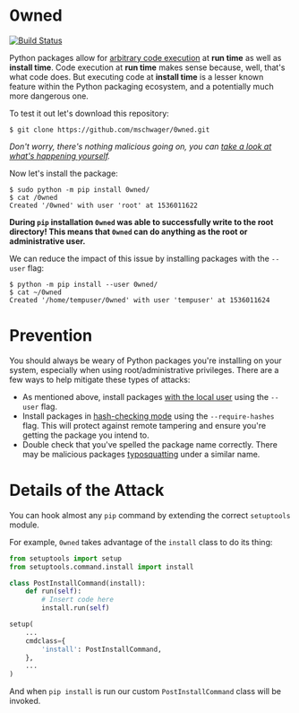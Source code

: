 # 0wned

[![Build Status](https://travis-ci.org/mschwager/0wned.svg?branch=master)](https://travis-ci.org/mschwager/0wned)

Python packages allow for [arbitrary code execution](https://en.wikipedia.org/wiki/Arbitrary_code_execution)
at **run time** as well as **install time**. Code execution at **run time** makes
sense because, well, that's what code does. But executing code at **install time**
is a lesser known feature within the Python packaging ecosystem, and a
potentially much more dangerous one.

To test it out let's download this repository:

```
$ git clone https://github.com/mschwager/0wned.git
```

*Don't worry, there's nothing malicious going on, you can [take a look at what's happening yourself](https://github.com/mschwager/0wned/blob/master/setup.py).*

Now let's install the package:

```
$ sudo python -m pip install 0wned/
$ cat /0wned
Created '/0wned' with user 'root' at 1536011622
```

**During `pip` installation `0wned` was able to successfully write to the root
directory! This means that `0wned` can do anything as the root or administrative
user.**

We can reduce the impact of this issue by installing packages with the `--user` flag:

```
$ python -m pip install --user 0wned/
$ cat ~/0wned
Created '/home/tempuser/0wned' with user 'tempuser' at 1536011624
```

# Prevention

You should always be weary of Python packages you're installing on your system,
especially when using root/administrative privileges. There are a few ways to help
mitigate these types of attacks:

* As mentioned above, install packages [with the local user](https://packaging.python.org/tutorials/installing-packages/#installing-to-the-user-site) using the `--user` flag.
* Install packages in [hash-checking mode](https://pip.pypa.io/en/stable/reference/pip_install/#hash-checking-mode) using the `--require-hashes` flag. This will protect against remote tampering and ensure you're getting the package you intend to.
* Double check that you've spelled the package name correctly. There may be malicious packages [typosquatting](https://en.wikipedia.org/wiki/Typosquatting) under a similar name.

# Details of the Attack

You can hook almost any `pip` command by extending the correct `setuptools` module.

For example, `0wned` takes advantage of the `install` class to do its thing:

```python
from setuptools import setup
from setuptools.command.install import install

class PostInstallCommand(install):
    def run(self):
        # Insert code here
        install.run(self)

setup(
    ...
    cmdclass={
        'install': PostInstallCommand,
    },
    ...
)
```

And when `pip install` is run our custom `PostInstallCommand` class will be invoked.
